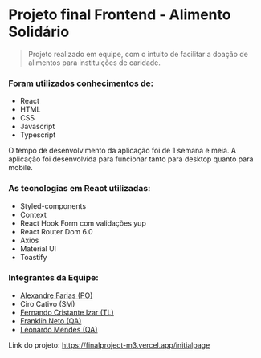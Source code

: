 # Projeto final Frontend - Alimento Solidário
> Projeto realizado em equipe, com o intuito de facilitar a doação de alimentos para instituições de caridade.

### Foram utilizados conhecimentos de:
- React
- HTML
- CSS
- Javascript
- Typescript

O tempo de desenvolvimento da aplicação foi de 1 semana e meia. A aplicação foi desenvolvida para funcionar tanto para desktop quanto para mobile.

### As tecnologias em React utilizadas:
- Styled-components
- Context
- React Hook Form com validações yup
- React Router Dom 6.0
- Axios
- Material UI
- Toastify


### Integrantes da Equipe:
- [Alexandre Farias (PO)](https://github.com/alexfarias1974)
- Ciro Cativo (SM)
- [Fernando Cristante Izar (TL)](https://github.com/fernando-izar)
- [Franklin Neto (QA)](https://github.com/FranklinNeto)
- [Leonardo Mendes (QA)](https://github.com/kratzmendes)

Link do projeto: https://finalproject-m3.vercel.app/initialpage
